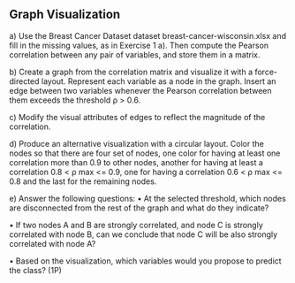 ## Graph Visualization

a) Use the Breast Cancer Dataset dataset breast-cancer-wisconsin.xlsx and fill in the missing
values, as in Exercise 1 a). Then compute the Pearson correlation between any pair of variables,
and store them in a matrix.

b) Create a graph from the correlation matrix and visualize it with a force-directed layout. Represent
each variable as a node in the graph. Insert an edge between two variables whenever the Pearson
correlation between them exceeds the threshold ρ > 0.6.

c) Modify the visual attributes of edges to reflect the magnitude of the correlation.

d) Produce an alternative visualization with a circular layout. Color the nodes so that there are four
set of nodes, one color for having at least one correlation more than 0.9 to other nodes, another for
having at least a correlation 0.8 < ρ max <= 0.9, one for having a correlation 0.6 < ρ max <= 0.8
and the last for the remaining nodes.

e) Answer the following questions:
• At the selected threshold, which nodes are disconnected from the rest of the graph and what
do they indicate?

• If two nodes A and B are strongly correlated, and node C is strongly correlated with node
B, can we conclude that node C will be also strongly correlated with node A?

• Based on the visualization, which variables would you propose to predict the class? (1P)